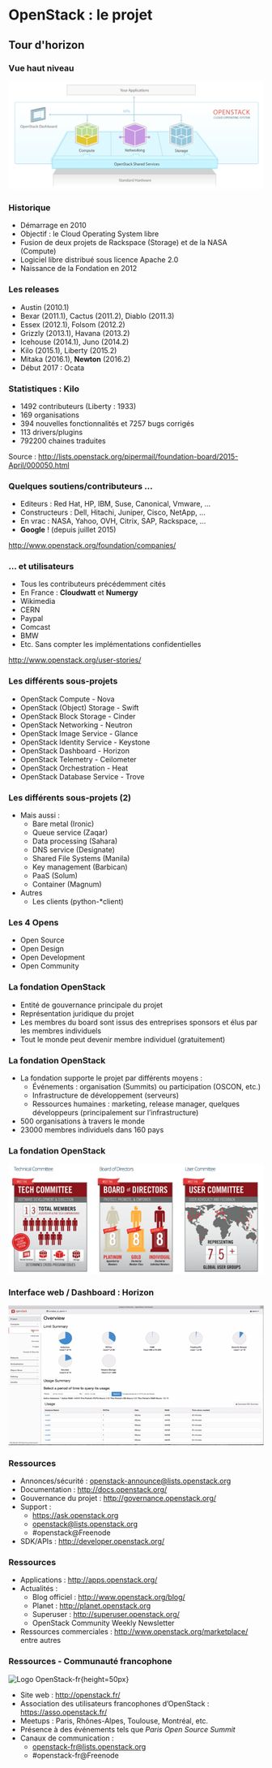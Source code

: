 # OpenStack : le projet

## Tour d'horizon

### Vue haut niveau

![Version simple](images/openstack-software-diagram.png)

### Historique

-   Démarrage en 2010
-   Objectif : le Cloud Operating System libre
-   Fusion de deux projets de Rackspace (Storage) et de la NASA (Compute)
-   Logiciel libre distribué sous licence Apache 2.0
-   Naissance de la Fondation en 2012

### Les releases

-   Austin (2010.1)
-   Bexar (2011.1), Cactus (2011.2), Diablo (2011.3)
-   Essex (2012.1), Folsom (2012.2)
-   Grizzly (2013.1), Havana (2013.2)
-   Icehouse (2014.1), Juno (2014.2)
-   Kilo (2015.1), Liberty (2015.2)
-   Mitaka (2016.1), **Newton** (2016.2)
-   Début 2017 : Ocata

### Statistiques : Kilo

-   1492 contributeurs (Liberty : 1933)
-   169 organisations
-   394 nouvelles fonctionnalités et 7257 bugs corrigés
-   113 drivers/plugins
-   792200 chaines traduites

Source : <http://lists.openstack.org/pipermail/foundation-board/2015-April/000050.html>

### Quelques soutiens/contributeurs ...

- Editeurs : Red Hat, HP, IBM, Suse, Canonical, Vmware, ...
- Constructeurs : Dell, Hitachi, Juniper, Cisco, NetApp, ...
- En vrac : NASA, Yahoo, OVH, Citrix, SAP, Rackspace, ...
-  **Google** ! (depuis juillet 2015)

<http://www.openstack.org/foundation/companies/>

### ... et utilisateurs

-   Tous les contributeurs précédemment cités
-   En France : **Cloudwatt** et **Numergy**
-   Wikimedia
-   CERN
-   Paypal
-   Comcast
-   BMW
-   Etc. Sans compter les implémentations confidentielles

<http://www.openstack.org/user-stories/>

### Les différents sous-projets

-   OpenStack Compute - Nova
-   OpenStack (Object) Storage - Swift
-   OpenStack Block Storage - Cinder
-   OpenStack Networking - Neutron
-   OpenStack Image Service - Glance
-   OpenStack Identity Service - Keystone
-   OpenStack Dashboard - Horizon
-   OpenStack Telemetry - Ceilometer
-   OpenStack Orchestration - Heat
-   OpenStack Database Service - Trove

### Les différents sous-projets (2)

-   Mais aussi :
    -   Bare metal (Ironic)
    -   Queue service (Zaqar)
    -   Data processing (Sahara)
    -   DNS service (Designate)
    -   Shared File Systems (Manila)
    -   Key management (Barbican)
    -   PaaS (Solum)
    -   Container (Magnum)
-   Autres
    -   Les clients (python-\*client)

### Les 4 Opens

-   Open Source
-   Open Design
-   Open Development
-   Open Community

### La fondation OpenStack

-   Entité de gouvernance principale du projet
-   Représentation juridique du projet
-   Les membres du board sont issus des entreprises sponsors et élus par les membres individuels
-   Tout le monde peut devenir membre individuel (gratuitement)

### La fondation OpenStack

-   La fondation supporte le projet par différents moyens :
    -   Événements : organisation (Summits) ou participation (OSCON, etc.)
    -   Infrastructure de développement (serveurs)
    -   Ressources humaines : marketing, release manager, quelques développeurs (principalement sur l’infrastructure)
-   500 organisations à travers le monde
-   23000 membres individuels dans 160 pays

### La fondation OpenStack

![Les principales entités de la fondation](images/foundation.png)

### Interface web / Dashboard : Horizon

![Screenshot Horizon (Liberty)](images/horizon.png)

### Ressources

-   Annonces/sécurité : openstack-announce@lists.openstack.org
-   Documentation : <http://docs.openstack.org/>
-   Gouvernance du projet : <http://governance.openstack.org/>
-   Support :
    -   <https://ask.openstack.org>
    -   openstack@lists.openstack.org
    -   \#openstack@Freenode
-   SDK/APIs : <http://developer.openstack.org/>

### Ressources

-   Applications : <http://apps.openstack.org/>
-   Actualités :
    -   Blog officiel : <http://www.openstack.org/blog/>
    -   Planet : <http://planet.openstack.org>
    -   Superuser : <http://superuser.openstack.org/>
    -   OpenStack Community Weekly Newsletter
-   Ressources commerciales : <http://www.openstack.org/marketplace/> entre autres

### Ressources - Communauté francophone

![Logo OpenStack-fr](images/openstackfr.png){height=50px}

-   Site web : <http://openstack.fr/>
-   Association des utilisateurs francophones d’OpenStack : <https://asso.openstack.fr/>
-   Meetups : Paris, Rhônes-Alpes, Toulouse, Montréal, etc.
-   Présence à des événements tels que *Paris Open Source Summit*
-   Canaux de communication :
    -   openstack-fr@lists.openstack.org
    -   \#openstack-fr@Freenode

